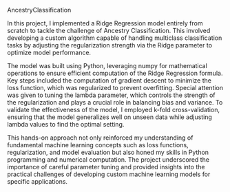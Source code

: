 AncestryClassification

In this project, I implemented a Ridge Regression model entirely from scratch to tackle the challenge of Ancestry Classification. This involved developing a custom algorithm capable of handling multiclass classification tasks by adjusting the regularization strength via the Ridge parameter to optimize model performance. 

The model was built using Python, leveraging numpy for mathematical operations to ensure efficient computation of the Ridge Regression formula. Key steps included the computation of gradient descent to minimize the loss function, which was regularized to prevent overfitting. Special attention was given to tuning the lambda parameter, which controls the strength of the regularization and plays a crucial role in balancing bias and variance. To validate the effectiveness of the model, I employed k-fold cross-validation, ensuring that the model generalizes well on unseen data while adjusting lambda values to find the optimal setting. 

This hands-on approach not only reinforced my understanding of fundamental machine learning concepts such as loss functions, regularization, and model evaluation but also honed my skills in Python programming and numerical computation. The project underscored the importance of careful parameter tuning and provided insights into the practical challenges of developing custom machine learning models for specific applications.

 
